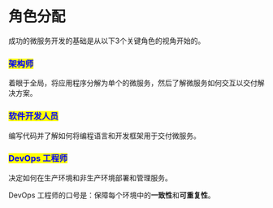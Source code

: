 # 角色分配

成功的微服务开发的基础是从以下3个关键角色的视角开始的。

### <mark style="color:blue;">**架构师**</mark>

着眼于全局，将应用程序分解为单个的微服务，然后了解微服务如何交互以交付解决方案。

### <mark style="color:blue;">**软件开发人员**</mark>

编写代码并了解如何将编程语言和开发框架用于交付微服务。

### <mark style="color:blue;">**DevOps 工程师**</mark>

决定如何在生产环境和非生产环境部署和管理服务。

DevOps 工程师的口号是：保障每个环境中的**一致性**和**可重复性**。

